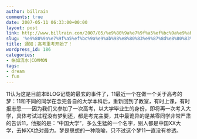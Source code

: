 ```yaml
---
author: billrain
comments: true
date: 2007-05-11 06:33:00+00:00
layout: post
link: http://www.billrain.com/2007/05/%e9%80%9a%e7%9f%a5%ef%bc%9a%e9%ab%98%e8%80%83%e9%87%8d%e8%80%83%e5%bc%80%e5%a7%8b%e4%ba%86%ef%bc%81/
slug: '%e9%80%9a%e7%9f%a5%ef%bc%9a%e9%ab%98%e8%80%83%e9%87%8d%e8%80%83%e5%bc%80%e5%a7%8b%e4%ba%86%ef%bc%81'
title: 通知：高考重考开始了！
wordpress_id: 186
categories:
- 帐如流水|COMMON
tags:
- dream
- fun
---
```


11认为这是目前本BLOG记载的最玄的事件了，11最近一个在做一个关于高考的梦：11和不同的同学在念完各自的大学本科后，重新回到了教室，有时上课，有时报志愿——因为我们又参加了一次高考，以大学毕业生的身份，即将再一次考入大学，具体考试过程没有梦到还，都是考完主要，其中最诡异的是某零同学非常严肃的告诉11，他报的是：“中国大学”，多么生猛的一个名字，别人都是中国XX大学，去掉XX绝对最力。梦是思想的一种隐喻，只不过这个梦11一直没有参透。
